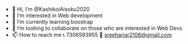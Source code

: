 - 👋 Hi, I’m @KashikoiAisoku2020
- 👀 I’m interested in Web development 
- 🌱 I’m currently learning boostrap
- 💞️ I’m looking to collaborate on those who are interested in Web Devs
- 📫 How to reach me 
📞 7306593955
📧 sreehariar2106@gmail.com

<!---
KashikoiAisoku2020/KashikoiAisoku2020 is a ✨ special ✨ repository because its `README.md` (this file) appears on your GitHub profile.
You can click the Preview link to take a look at your changes.
--->
